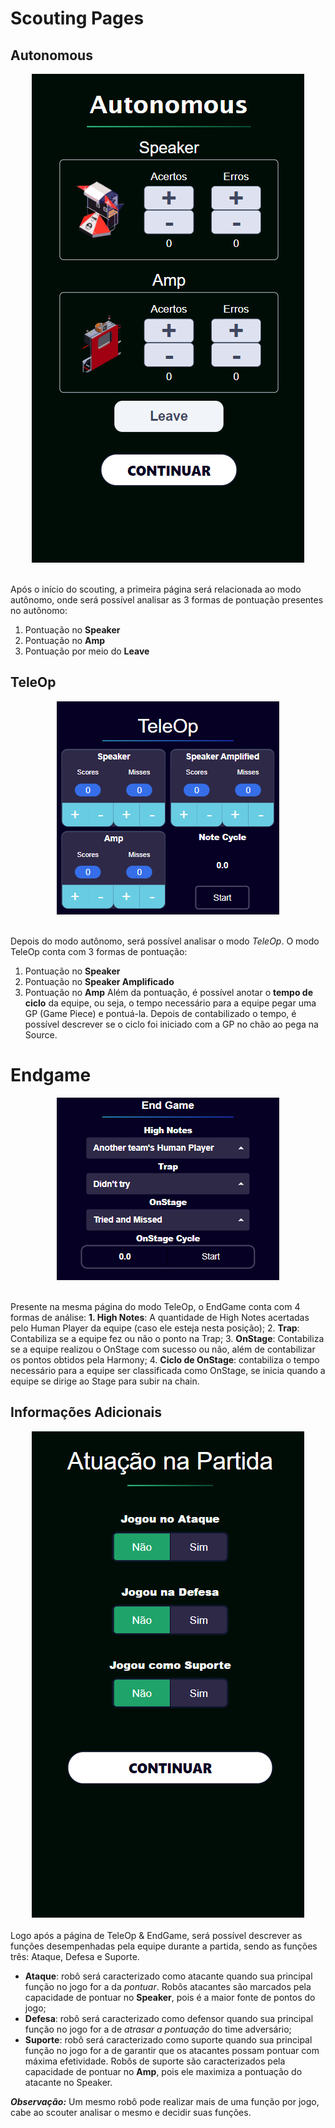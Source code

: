 # Scouting Pages

## Autonomous
<div align="center">
  <img src="Images/overview-autonomous.png" alt="Página de autônomo"/>
  <br/><br/>
</div>

Após o início do scouting, a primeira página será relacionada ao modo autônomo, onde será possível analisar as 3 formas de pontuação presentes no autônomo: 
1. Pontuação no **Speaker**
2. Pontuação no **Amp**
3. Pontuação por meio do **Leave**

## TeleOp

<div align="center">
  <img src="Images/overview-teleop.png" alt="Página de TeleOp"/>
  <br/><br/>
</div>

Depois do modo autônomo, será possível analisar o modo *TeleOp*. O modo TeleOp conta com 3 formas de pontuação:
1. Pontuação no **Speaker**
2. Pontuação no **Speaker Amplificado**
3. Pontuação no **Amp**
Além da pontuação, é possível anotar o **tempo de ciclo** da equipe, ou seja, o tempo necessário para a equipe pegar uma GP (Game Piece) e pontuá-la. Depois de contabilizado o tempo, é possível descrever se o ciclo foi iniciado com a GP no chão ao pega na Source.

# Endgame

<div align="center">
  <img src="Images/overview-endgame.png" alt="Página de EndGame"/>
  <br/><br/>
</div>

Presente na mesma página do modo TeleOp, o EndGame conta com 4 formas de análise:
**1. High Notes**: A quantidade de High Notes acertadas pelo Human Player da equipe (caso ele esteja nesta posição);
2. **Trap**: Contabiliza se a equipe fez ou não o ponto na Trap;
3. **OnStage**: Contabiliza se a equipe realizou o OnStage com sucesso ou não, além de contabilizar os pontos obtidos pela Harmony;
4. **Ciclo de OnStage**: contabiliza o tempo necessário para a equipe ser classificada como OnStage, se inicia quando a equipe se dirige ao Stage para subir na chain.

## Informações Adicionais
<div align="center">
  <img src="Images/overview-info.png" alt="Página de funções"/>
  <br/><br/>
</div>
Logo após a página de TeleOp & EndGame, será possível descrever as funções desempenhadas pela equipe durante a partida, sendo as funções três: Ataque, Defesa e Suporte.

* **Ataque**: robô será caracterizado como atacante quando sua principal função no jogo for a da *pontuar*. Robôs atacantes são marcados pela capacidade de pontuar no **Speaker**, pois é a maior fonte de pontos do jogo;
* **Defesa**: robô será caracterizado como defensor quando sua principal função no jogo for a de *atrasar a pontuação* do time adversário;
* **Suporte**: robô será caracterizado como suporte quando sua principal função no jogo for a de garantir que os atacantes possam pontuar com máxima efetividade. Robôs de suporte são caracterizados pela capacidade de pontuar no **Amp**, pois ele maximiza a pontuação do atacante no Speaker.
  
***Observação:*** Um mesmo robô pode realizar mais de uma função por jogo, cabe ao scouter analisar o mesmo e decidir suas funções.